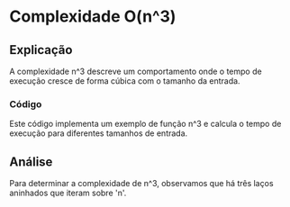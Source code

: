 
# Complexidade O(n^3)

## Explicação
A complexidade n^3 descreve um comportamento onde o tempo de execução cresce de forma cúbica com o tamanho da entrada.

### Código
Este código implementa um exemplo de função n^3 e calcula o tempo de execução para diferentes tamanhos de entrada.

## Análise
Para determinar a complexidade de n^3, observamos que há três laços aninhados que iteram sobre 'n'.
